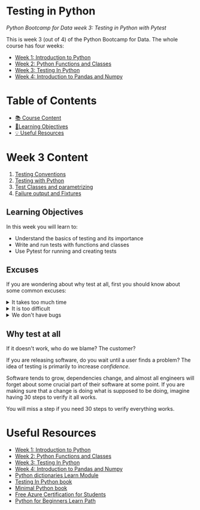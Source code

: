 # Testing in Python

_Python Bootcamp for Data week 3: Testing in Python with Pytest_

This is week 3 (out of 4) of the Python Bootcamp for Data. The whole course has four weeks:

- [Week 1: Introduction to Python](https://github.com/alfredodeza/introduction-to-python)
- [Week 2: Python Functions and Classes](https://github.com/alfredodeza/python-functions-and-classes)
- [Week 3: Testing In Python](https://github.com/alfredodeza/python-testing/)
- [Week 4: Introduction to Pandas and Numpy](https://github.com/alfredodeza/pandas-and-numpy)

# Table of Contents

- [📚 Course Content](#week-3-content)
- [🎯Learning Objectives](#learning-objectives)
- [💡 Useful Resources](#useful-resources)

# Week 3 Content

1. [Testing Conventions](./notebooks/lesson1/testing-conventions.ipynb)
1. [Testing with Python](./notebooks/lesson1/testing-with-pytest.ipynb)
1. [Test Classes and parametrizing](./notebooks/lesson2/)
1. [Failure output and Fixtures](./notebooks/lesson3/)

## Learning Objectives

In this week you will learn to:

- Understand the basics of testing and its importance
- Write and run tests with functions and classes
- Use Pytest for running and creating tests

## Excuses

If you are wondering about why test at all, first you should know about some common excuses:


<details>
  <summary>It takes too much time</summary>

  It isn't that it takes _too much time_, but it does take time. What takes more time than testing is debugging what went wrong
  and ensuring nothing broke with the latest change.
</details>

<details>
  <summary>It is too difficult</summary>

  Like almost anything, it takes practice to make progress. Take the time to understand what makes a good test, and why slow tests aren't that good. It is better to know that a window in your house is broken than a test that tells you that your house has some undefined problem somehwere.
</details>

<details>
  <summary>We don't have bugs</summary>

  Eventually, all software has bugs. And it is better to fix a bug once, not twice. A test will help you understand what and how it broke, and give you confidence on the fix.
</details>


## Why test at all

If it doesn't work, who do we blame? The customer?

If you are releasing software, do you wait until a user finds a problem? The idea of testing is primarily to increase _confidence_.

Software tends to grow, dependencies change, and almost all engineers will forget about some crucial part of their software at some point. If you are making sure that a change is doing what is supposed to be doing, imagine having 30 steps to verify it all works.

You will miss a step if you need 30 steps to verify everything works.

# Useful Resources

- [Week 1: Introduction to Python](https://github.com/alfredodeza/introduction-to-python)
- [Week 2: Python Functions and Classes](https://github.com/alfredodeza/python-functions-and-classes)
- [Week 3: Testing In Python](https://github.com/alfredodeza/python-testing/)
- [Week 4: Introduction to Pandas and Numpy](https://github.com/alfredodeza/pandas-and-numpy)
- [Python dictionaries Learn Module](https://docs.microsoft.com/learn/modules/python-dictionaries/?WT.mc_id=academic-0000-alfredodeza)
- [Testing In Python book](https://learning.oreilly.com/library/view/testing-in-python/97986PAIML/)
- [Minimal Python book](https://www.amazon.com/Minimal-Python-efficient-programmer-onemillion2021-ebook/dp/B0855NSRR7)
- [Free Azure Certification for Students](https://docs.microsoft.com/learn/certifications/student-training-and-certification?WT.mc_id=academic-0000-alfredodeza)
- [Python for Beginners Learn Path](https://docs.microsoft.com/learn/paths/beginner-python/?WT.mc_id=academic-0000-alfredodeza)
